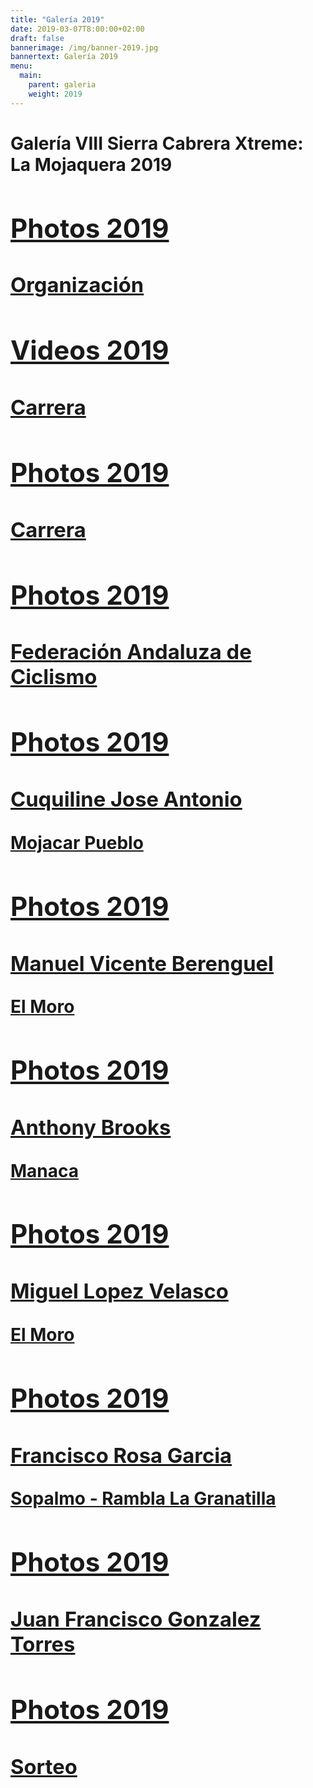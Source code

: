 ```yaml
---
title: "Galería 2019"
date: 2019-03-07T8:00:00+02:00
draft: false
bannerimage: /img/banner-2019.jpg
bannertext: Galería 2019
menu:
  main:
    parent: galeria
    weight: 2019
---
```


<h1 class="mb-5">Galería VIII Sierra Cabrera Xtreme: La Mojaquera 2019<h1>

<div class="card-deck galery">
    <a href="https://photos.app.goo.gl/7W8cSU4YaVjzcqpx7" class="card text-white text-center bg-danger galery-card">
        <div class="card-body">
            <h2 class="card-title h6">Photos 2019</h2>
            <h3 class="card-title h4">Organización</h3>
        </div>
    </a>
    <a href="https://photos.app.goo.gl/gEZFc9zKF35Cw7Z68" class="card text-white text-center bg-danger galery-card">
        <div class="card-body">
            <h2 class="card-title h6">Videos 2019</h2>
            <h3 class="card-title h4">Carrera</h3>
        </div>
    </a>
    <a href="https://photos.app.goo.gl/sf6hKiD2BGV2eaYc9" class="card text-white text-center bg-danger galery-card">
        <div class="card-body">
            <h2 class="card-title h6">Photos 2019</h2>
            <h3 class="card-title h4">Carrera</h3>
        </div>
    </a>
    <a href="https://photos.app.goo.gl/QFKZTa3ceT2zEo9Z9" class="card text-white text-center bg-danger galery-card">
        <div class="card-body">
            <h2 class="card-title h6">Photos 2019</h2>
            <h3 class="card-title h4">Federación Andaluza de Ciclismo</h3>
        </div>
    </a>
    <a href="https://photos.app.goo.gl/zFjC921ZsYn9osz58" class="card text-white text-center bg-danger galery-card">
        <div class="card-body">
            <h2 class="card-title h6">Photos 2019</h2>
            <h3 class="card-title h4">Cuquiline Jose Antonio</h3>
        </div>
        <div class="card-footer galery-card-text">
            Mojacar Pueblo
        </div>
    </a>
    <a href="https://photos.app.goo.gl/VgUMnKuyipFnCJYn8" class="card text-white text-center bg-danger galery-card">
        <div class="card-body">
            <h2 class="card-title h6">Photos 2019</h2>
            <h3 class="card-title h4">Manuel Vicente Berenguel</h3>
        </div>
        <div class="card-footer galery-card-text">
            El Moro
        </div>
    </a>
    <a href="https://photos.app.goo.gl/ekDk3B46LFey3wF4A" class="card text-white text-center bg-danger galery-card">
        <div class="card-body">
            <h2 class="card-title h6">Photos 2019</h2>
            <h3 class="card-title h4">Anthony Brooks</h3>
        </div>
        <div class="card-footer galery-card-text">
            Manaca
        </div>
    </a>
    <a href="https://photos.app.goo.gl/8rGYb94Nekw5Vw917" class="card text-white text-center bg-danger galery-card">
        <div class="card-body">
            <h2 class="card-title h6">Photos 2019</h2>
            <h3 class="card-title h4">Miguel Lopez Velasco</h3>
        </div>
        <div class="card-footer galery-card-text">
            El Moro
        </div>
    </a>
    <a href="https://photos.app.goo.gl/JoQn7XaJD8ug1tkt7" class="card text-white text-center bg-danger galery-card">
        <div class="card-body">
            <h2 class="card-title h6">Photos 2019</h2>
            <h3 class="card-title h4">Francisco Rosa Garcia</h3>
        </div>
        <div class="card-footer galery-card-text">
            Sopalmo - Rambla La Granatilla
        </div>
    </a>
    <a href="https://photos.app.goo.gl/9mqRkRyLCknfrkpM8" class="card text-white text-center bg-danger galery-card">
        <div class="card-body">
            <h2 class="card-title h6">Photos 2019</h2>
            <h3 class="card-title h4">Juan Francisco Gonzalez Torres</h3>
        </div>
    </a>
    <a href="https://photos.app.goo.gl/KrRqvN1rLDirNuJd9" class="card text-white text-center bg-danger galery-card">
        <div class="card-body">
            <h2 class="card-title h6">Photos 2019</h2>
            <h3 class="card-title h4">Sorteo</h3>
        </div>
    </a>
</div>
